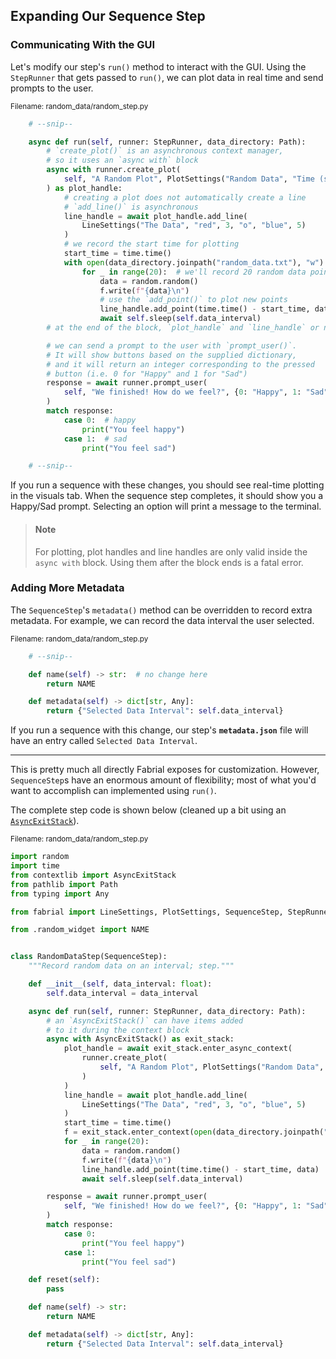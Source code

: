 ## Expanding Our Sequence Step

### Communicating With the GUI

Let's modify our step's `run()` method to interact with the GUI. Using the `StepRunner` that gets passed to `run()`, we can plot data in real time and send prompts to the user.

<sub>Filename: random_data/random_step.py</sub>
```python
    # --snip--

    async def run(self, runner: StepRunner, data_directory: Path):
        # `create_plot()` is an asynchronous context manager,
        # so it uses an `async with` block
        async with runner.create_plot(
            self, "A Random Plot", PlotSettings("Random Data", "Time (s)", "Value")
        ) as plot_handle:
            # creating a plot does not automatically create a line
            # `add_line()` is asynchronous
            line_handle = await plot_handle.add_line(
                LineSettings("The Data", "red", 3, "o", "blue", 5)
            )
            # we record the start time for plotting
            start_time = time.time()
            with open(data_directory.joinpath("random_data.txt"), "w") as f:
                for _ in range(20):  # we'll record 20 random data points
                    data = random.random()
                    f.write(f"{data}\n")
                    # use the `add_point()` to plot new points
                    line_handle.add_point(time.time() - start_time, data)
                    await self.sleep(self.data_interval)
        # at the end of the block, `plot_handle` and `line_handle` or no longer valid

        # we can send a prompt to the user with `prompt_user()`.
        # It will show buttons based on the supplied dictionary,
        # and it will return an integer corresponding to the pressed
        # button (i.e. 0 for "Happy" and 1 for "Sad")
        response = await runner.prompt_user(
            self, "We finished! How do we feel?", {0: "Happy", 1: "Sad"}
        )
        match response:
            case 0:  # happy
                print("You feel happy")
            case 1:  # sad
                print("You feel sad")

    # --snip--
```

If you run a sequence with these changes, you should see real-time plotting in the visuals tab. When the sequence step completes, it should show you a Happy/Sad prompt. Selecting an option will print a message to the terminal.

> #### Note
> 
> For plotting, plot handles and line handles are only valid inside the `async with` block. Using them after the block ends is a fatal error.

### Adding More Metadata

The `SequenceStep`'s `metadata()` method can be overridden to record extra metadata. For example, we can record the data interval the user selected.

<sub>Filename: random_data/random_step.py</sub>
```python
    # --snip--

    def name(self) -> str:  # no change here
        return NAME

    def metadata(self) -> dict[str, Any]:
        return {"Selected Data Interval": self.data_interval}
```

If you run a sequence with this change, our step's **`metadata.json`** file will have an entry called `Selected Data Interval`.

___

This is pretty much all directly Fabrial exposes for customization. However, `SequenceStep`s have an enormous amount of flexibility; most of what you'd want to accomplish can implemented using `run()`.

The complete step code is shown below (cleaned up a bit using an [`AsyncExitStack`](https://docs.python.org/3/library/contextlib.html#contextlib.AsyncExitStack)).

<sub>Filename: random_data/random_step.py</sub>
```python
import random
import time
from contextlib import AsyncExitStack
from pathlib import Path
from typing import Any

from fabrial import LineSettings, PlotSettings, SequenceStep, StepRunner

from .random_widget import NAME


class RandomDataStep(SequenceStep):
    """Record random data on an interval; step."""

    def __init__(self, data_interval: float):
        self.data_interval = data_interval

    async def run(self, runner: StepRunner, data_directory: Path):
        # an `AsyncExitStack()` can have items added
        # to it during the context block
        async with AsyncExitStack() as exit_stack:
            plot_handle = await exit_stack.enter_async_context(
                runner.create_plot(
                    self, "A Random Plot", PlotSettings("Random Data", "Time (s)", "Value")
                )
            )
            line_handle = await plot_handle.add_line(
                LineSettings("The Data", "red", 3, "o", "blue", 5)
            )
            start_time = time.time()
            f = exit_stack.enter_context(open(data_directory.joinpath("random_data.txt"), "w"))
            for _ in range(20):
                data = random.random()
                f.write(f"{data}\n")
                line_handle.add_point(time.time() - start_time, data)
                await self.sleep(self.data_interval)

        response = await runner.prompt_user(
            self, "We finished! How do we feel?", {0: "Happy", 1: "Sad"}
        )
        match response:
            case 0:
                print("You feel happy")
            case 1:
                print("You feel sad")

    def reset(self):
        pass

    def name(self) -> str:
        return NAME

    def metadata(self) -> dict[str, Any]:
        return {"Selected Data Interval": self.data_interval}
```